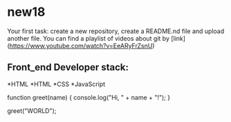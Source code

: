 # new18
Your first task: create a new repository, create a README.nd file and upload another file.
You can find a playlist of videos about git by [link] (https://www.youtube.com/watch?v=EeARyFrZsnU)
## Front_end Developer stack:
*HTML
*HTML
﻿﻿*CSS
﻿﻿*JavaScript
  
function greet(name) {
  console.log("Hi, " + name + "!");
}

greet("WORLD");
